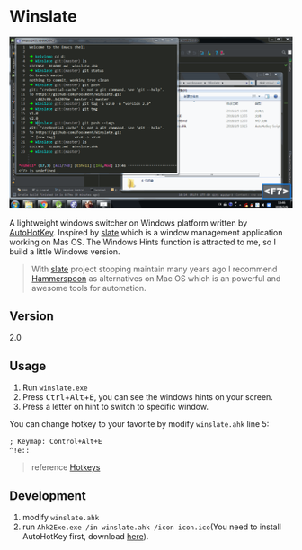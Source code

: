 # Winslate
![v2.0-screen-capture](https://raw.githubusercontent.com/Foolment/Winslate/master/v2.0-screen-capture.gif)

A lightweight windows switcher on Windows platform written by [AutoHotKey](https://autohotkey.com/).
Inspired by [slate](https://github.com/jigish/slate) which is a window management application working on Mas OS. The Windows Hints function is attracted to me, so I build a little Windows version.
> With [slate](https://github.com/jigish/slate) project stopping maintain many years ago I recommend [Hammerspoon](http://www.hammerspoon.org/) as alternatives on Mac OS which is an powerful and  awesome tools for automation.

## Version
2.0

## Usage
1. Run `winslate.exe`
2. Press <kbd>Ctrl</kbd>+<kbd>Alt</kbd>+<kbd>E</kbd>, you can see the windows hints on your screen.
3. Press a letter on hint to switch to specific window.

You can change hotkey to your favorite by modify `winslate.ahk` line 5:
```
; Keymap: Control+Alt+E
^!e::
```
> reference [Hotkeys](https://autohotkey.com/docs/Hotkeys.htm)

## Development
1. modify `winslate.ahk`
2. run `Ahk2Exe.exe /in winslate.ahk /icon icon.ico`(You need to install AutoHotKey first, download [here](https://autohotkey.com/download/)).
